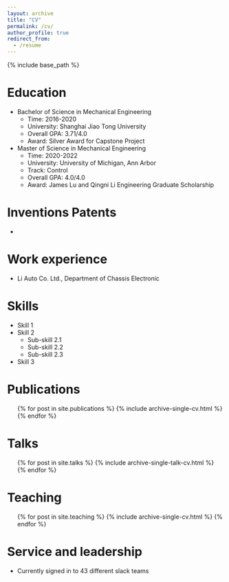 ```yaml
---
layout: archive
title: "CV"
permalink: /cv/
author_profile: true
redirect_from:
  - /resume
---
```


{% include base_path %}

Education
======
* Bachelor of Science in Mechanical Engineering
   * Time:  2016-2020
   * University: Shanghai Jiao Tong University
   * Overall GPA: 3.71/4.0
   * Award: Silver Award for Capstone Project 
* Master of Science in Mechanical Engineering
   * Time: 2020-2022
   * University: University of Michigan, Ann Arbor
   * Track: Control
   * Overall GPA: 4.0/4.0
   * Award: James Lu and Qingni Li Engineering Graduate Scholarship

Inventions Patents
======
* 


Work experience
======
* Li Auto Co. Ltd., Department of Chassis Electronic
  
Skills
======
* Skill 1
* Skill 2
  * Sub-skill 2.1
  * Sub-skill 2.2
  * Sub-skill 2.3
* Skill 3

Publications
======
  <ul>{% for post in site.publications %}
    {% include archive-single-cv.html %}
  {% endfor %}</ul>
  
Talks
======
  <ul>{% for post in site.talks %}
    {% include archive-single-talk-cv.html %}
  {% endfor %}</ul>
  
Teaching
======
  <ul>{% for post in site.teaching %}
    {% include archive-single-cv.html %}
  {% endfor %}</ul>
  
Service and leadership
======
* Currently signed in to 43 different slack teams
